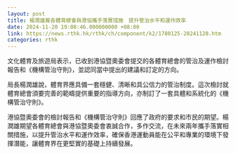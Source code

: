 ```yaml
---
layout: post
title: 楊潤雄冀各體育總會與港協攜手落實措施　提升管治水平和運作效率
date: 2024-11-20 19:08:46.000000000 +08:00
link: https://news.rthk.hk/rthk/ch/component/k2/1780125-20241120.htm
categories: rthk
---
```


文化體育及旅遊局表示，已收到港協暨奧委會提交的各體育總會的管治及運作檢討報告和《機構管治守則》，並認同當中提出的建議和訂定的方向。

局長楊潤雄說，體育界應具備一套穩健、清晰和具公信力的管治制度。這次檢討就體育總會須要完善的範疇提供重要的指導方向，亦制訂了一套具體和系統化的《機構管治守則》。

港協暨奧委會的檢討報告和《機構管治守則》回應了政府的要求和市民的期望。楊潤雄期望各體育總會與港協暨奧委會衷誠合作，多作交流，在未來兩年攜手落實相關措施，以提升管治水平和運作效率，確保香港運動員能在公平和專業的環境下發揮潛能，讓體育界在更堅實的基礎上持續發展。
